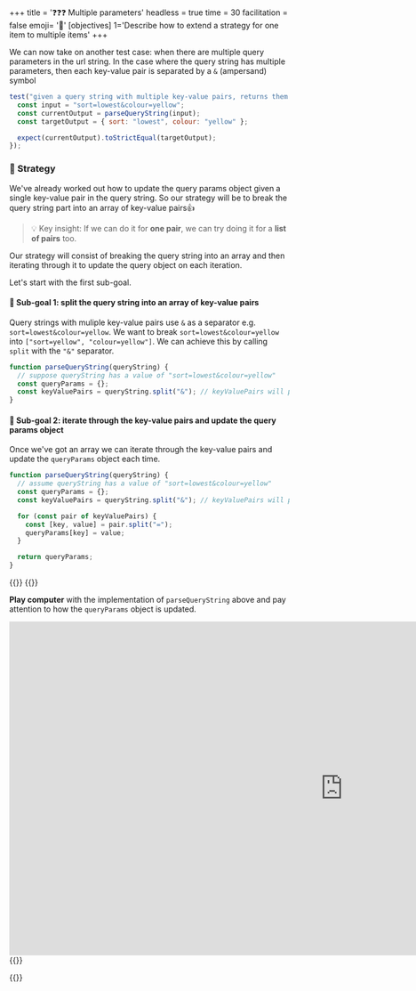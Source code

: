 +++
title = '❓❓❓ Multiple parameters'
headless = true
time = 30
facilitation = false
emoji= '🧩'
[objectives]
    1='Describe how to extend a strategy for one item to multiple items'
+++

We can now take on another test case: when there are multiple query parameters in the url string.
In the case where the query string has multiple parameters, then each key-value pair is separated by a `&` (ampersand)
symbol

```js
test("given a query string with multiple key-value pairs, returns them in object form", function () {
  const input = "sort=lowest&colour=yellow";
  const currentOutput = parseQueryString(input);
  const targetOutput = { sort: "lowest", colour: "yellow" };

  expect(currentOutput).toStrictEqual(targetOutput);
});
```

### 🧭 Strategy

We've already worked out how to update the query params object given a single key-value pair in the query string. So our strategy will be to break the query string part into an array of key-value pairs👍

> 💡 Key insight: If we can do it for **one pair**, we can try doing it for a **list of pairs** too.

Our strategy will consist of breaking the query string into an array and then iterating through it to update the query object on each iteration.

Let's start with the first sub-goal.

#### 🎯 Sub-goal 1: split the query string into an array of key-value pairs

Query strings with muliple key-value pairs use `&` as a separator e.g. `sort=lowest&colour=yellow`. We want to break `sort=lowest&colour=yellow` into `["sort=yellow", "colour=yellow"]`. We can achieve this by calling `split` with the `"&"` separator.

```js {linenos=table,hl_lines=[4] ,linenostart=1}
function parseQueryString(queryString) {
  // suppose queryString has a value of "sort=lowest&colour=yellow"
  const queryParams = {};
  const keyValuePairs = queryString.split("&"); // keyValuePairs will point to [ "sort=yellow", "colour=yellow"]
}
```

#### 🎯 Sub-goal 2: iterate through the key-value pairs and update the query params object

Once we've got an array we can iterate through the key-value pairs and update the `queryParams` object each time.

```js {linenos=table,hl_lines=["6-9"] ,linenostart=1}
function parseQueryString(queryString) {
  // assume queryString has a value of "sort=lowest&colour=yellow"
  const queryParams = {};
  const keyValuePairs = queryString.split("&"); // keyValuePairs will point to [ "sort=yellow", "colour=yellow"]

  for (const pair of keyValuePairs) {
    const [key, value] = pair.split("=");
    queryParams[key] = value;
  }

  return queryParams;
}
```

{{<tabs>}}
{{<tab name="🎮 Play computer">}}

**Play computer** with the implementation of `parseQueryString` above and pay attention to how the `queryParams` object is updated.

<iframe title="parse-query-solution" width="1200" height="600" frameborder="0" src="https://pythontutor.com/iframe-embed.html#code=function%20parseQueryString%28queryString%29%20%7B%0A%0A%20%20const%20queryParams%20%3D%20%7B%7D%3B%0A%20%20const%20keyValuePairs%20%3D%20queryString.split%28%22%26%22%29%3B%20%0A%20%20for%20%28const%20pair%20of%20keyValuePairs%29%20%7B%0A%20%20%20%20const%20%5Bkey,%20value%5D%20%3D%20pair.split%28%22%3D%22%29%3B%0A%20%20%20%20queryParams%5Bkey%5D%20%3D%20value%3B%0A%20%20%7D%0A%0A%20%20return%20queryParams%3B%0A%7D%0A%0AparseQueryString%28%22sort%3Dlowest%26colour%3Dyellow%22%29%3B&codeDivHeight=400&codeDivWidth=350&cumulative=false&curInstr=20&heapPrimitives=nevernest&origin=opt-frontend.js&py=js&rawInputLstJSON=%5B%5D&textReferences=false"> </iframe>
{{</tab>}}

{{</tabs>}}
